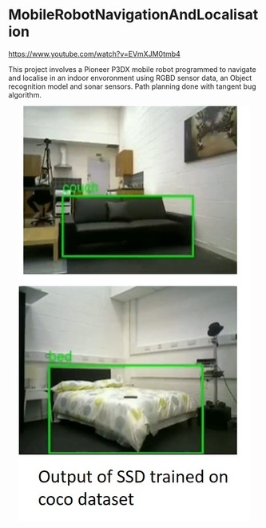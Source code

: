# MobileRobotNavigationAndLocalisation

https://www.youtube.com/watch?v=EVmXJM0tmb4

This project involves a Pioneer P3DX mobile robot programmed to navigate and localise in an indoor envoronment using RGBD sensor data, an Object recognition model and sonar sensors. Path planning done with tangent bug algorithm.

<p align="center"> 
<img src="/img/img3.jpg">
</p> 
